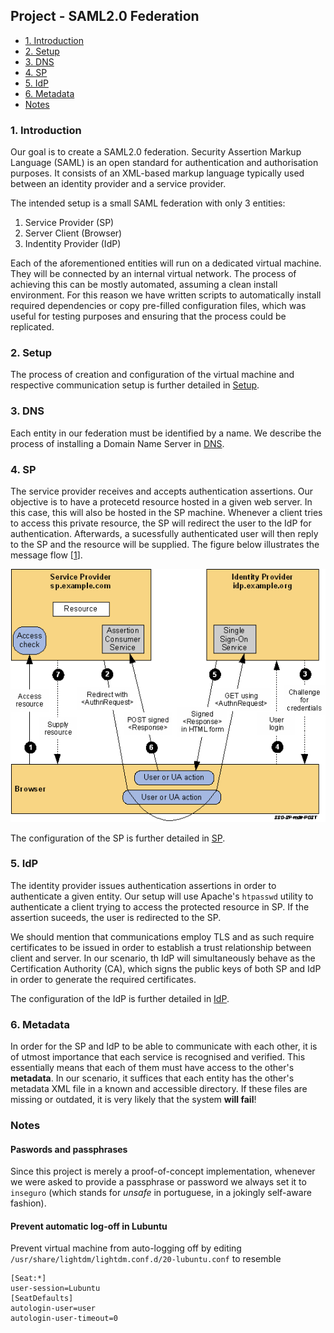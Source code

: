 ## Project - SAML2.0 Federation

 * [1. Introduction](#1-introduction)
 * [2. Setup](#2-setup)
 * [3. DNS](#3-dns)
 * [4. SP](#4-sp)
 * [5. IdP](#5-idp)
 * [6. Metadata](#6-metadata)
 * [Notes](#notes)

### 1. Introduction

Our goal is to create a SAML2.0 federation.
Security Assertion Markup Language (SAML) is an open standard for authentication and authorisation purposes.
It consists of an XML-based markup language typically used between an identity provider and a service provider.

The intended setup is a small SAML federation with only 3 entities:

1. Service Provider (SP)
2. Server Client (Browser) 
3. Indentity Provider (IdP)


Each of the aforementioned entities will run on a dedicated virtual machine.
They will be connected by an internal virtual network.
The process of achieving this can be mostly automated, assuming a clean install environment.
For this reason we have written scripts to automatically install required dependencies or copy pre-filled configuration files, which was useful for testing purposes and ensuring that the process could be replicated.

### 2. Setup

The process of creation and configuration of the virtual machine and respective communication setup is further detailed in [Setup].

### 3. DNS

Each entity in our federation must be identified by a name.
We describe the process of installing a Domain Name Server in [DNS].

### 4. SP

The service provider receives and accepts authentication assertions.
Our objective is to have a protecetd resource hosted in a given web server.
In this case, this will also be hosted in the SP machine.
Whenever a client tries to access this private resource, the SP will redirect the user to the IdP for authentication.
Afterwards, a sucessfully authenticated user will then reply to the SP and the resource will be supplied.
The figure below illustrates the message flow [[1]].

<p align="center"> 
	<img src=images/saml_flow.gif>
</p>

The configuration of the SP is further detailed in [SP].

### 5. IdP

The identity provider issues authentication assertions in order to authenticate a given entity.
Our setup will use Apache's `htpasswd` utility to authenticate a client trying to access the protected resource in SP.
If the assertion suceeds, the user is redirected to the SP.

We should mention that communications employ TLS and as such require certificates to be issued in order to establish a trust relationship between client and server.
In our scenario, th IdP will simultaneously behave as the Certification Authority (CA), which signs the public keys of both SP and IdP in order to generate the required certificates.

The configuration of the IdP is further detailed in [IdP].

### 6. Metadata

In order for the SP and IdP to be able to communicate with each other, it is of utmost importance that each service is recognised and verified.
This essentially means that each of them must have access to the other's **metadata**.
In our scenario, it suffices that each entity has the other's metadata XML file in a known and accessible directory.
If these files are missing or outdated, it is very likely that the system **will fail**!

### Notes

#### Paswords and passphrases

Since this project is merely a proof-of-concept implementation, whenever we were asked to provide a passphrase or password we always set it to `inseguro` (which stands for *unsafe* in portuguese, in a jokingly self-aware fashion).


#### Prevent automatic log-off in Lubuntu

Prevent virtual machine from auto-logging off by editing `/usr/share/lightdm/lightdm.conf.d/20-lubuntu.conf` to resemble

```
[Seat:*]
user-session=Lubuntu
[SeatDefaults]
autologin-user=user
autologin-user-timeout=0
```

[Setup]: setup/README.md
[DNS]: DNS/README.md
[SP]: SP/README.md
[IdP]: IdP/README.md

[1]: http://docs.oasis-open.org/security/saml/Post2.0/sstc-saml-tech-overview-2.0-cd-02.html#5.1.Web
